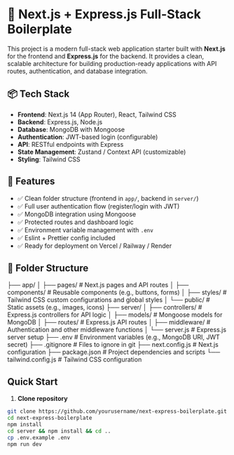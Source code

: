 # 🚀 Next.js + Express.js Full-Stack Boilerplate

This project is a modern full-stack web application starter built with **Next.js** for the frontend and **Express.js** for the backend. It provides a clean, scalable architecture for building production-ready applications with API routes, authentication, and database integration.

## 📦 Tech Stack

- **Frontend**: Next.js 14 (App Router), React, Tailwind CSS
- **Backend**: Express.js, Node.js
- **Database**: MongoDB with Mongoose
- **Authentication**: JWT-based login (configurable)
- **API**: RESTful endpoints with Express
- **State Management**: Zustand / Context API (customizable)
- **Styling**: Tailwind CSS

## 🔧 Features

- ✅ Clean folder structure (frontend in `app/`, backend in `server/`)
- ✅ Full user authentication flow (register/login with JWT)
- ✅ MongoDB integration using Mongoose
- ✅ Protected routes and dashboard logic
- ✅ Environment variable management with `.env`
- ✅ Eslint + Prettier config included
- ✅ Ready for deployment on Vercel / Railway / Render

## 📁 Folder Structure
├── app/
│   ├── pages/              # Next.js pages and API routes
│   ├── components/         # Reusable components (e.g., buttons, forms)
│   ├── styles/             # Tailwind CSS custom configurations and global styles
│   └── public/             # Static assets (e.g., images, icons)
├── server/
│   ├── controllers/        # Express.js controllers for API logic
│   ├── models/             # Mongoose models for MongoDB
│   ├── routes/             # Express.js API routes
│   ├── middleware/         # Authentication and other middleware functions
│   └── server.js           # Express.js server setup
├── .env                    # Environment variables (e.g., MongoDB URI, JWT secret)
├── .gitignore              # Files to ignore in git
├── next.config.js          # Next.js configuration
├── package.json            # Project dependencies and scripts
└── tailwind.config.js      # Tailwind CSS configuration

## Quick Start

1. **Clone repository**
```bash
git clone https://github.com/yourusername/next-express-boilerplate.git
cd next-express-boilerplate
npm install
cd server && npm install && cd ..
cp .env.example .env
npm run dev




   
